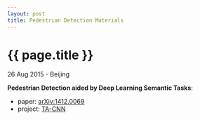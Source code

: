 ```yaml
---
layout: post
title: Pedestrian Detection Materials
---
```


{{ page.title }}
================

<p class="meta">26 Aug 2015 - Beijing</p>

**Pedestrian Detection aided by Deep Learning Semantic Tasks**:

- paper: [arXiv:1412.0069](http://arxiv.org/abs/1412.0069)
- project: [TA-CNN](http://mmlab.ie.cuhk.edu.hk/projects/TA-CNN/)
